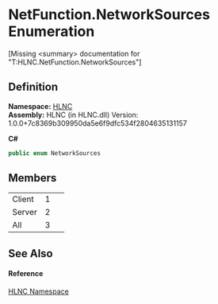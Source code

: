# NetFunction.NetworkSources Enumeration


\[Missing &lt;summary&gt; documentation for "T:HLNC.NetFunction.NetworkSources"\]



## Definition
**Namespace:** <a href="N_HLNC">HLNC</a>  
**Assembly:** HLNC (in HLNC.dll) Version: 1.0.0+7c8369b309950da5e6f9dfc534f2804635131157

**C#**
``` C#
public enum NetworkSources
```



## Members
<table>
<tr>
<td>Client</td>
<td>1</td>
<td> </td></tr>
<tr>
<td>Server</td>
<td>2</td>
<td> </td></tr>
<tr>
<td>All</td>
<td>3</td>
<td> </td></tr>
</table>

## See Also


#### Reference
<a href="N_HLNC">HLNC Namespace</a>  
